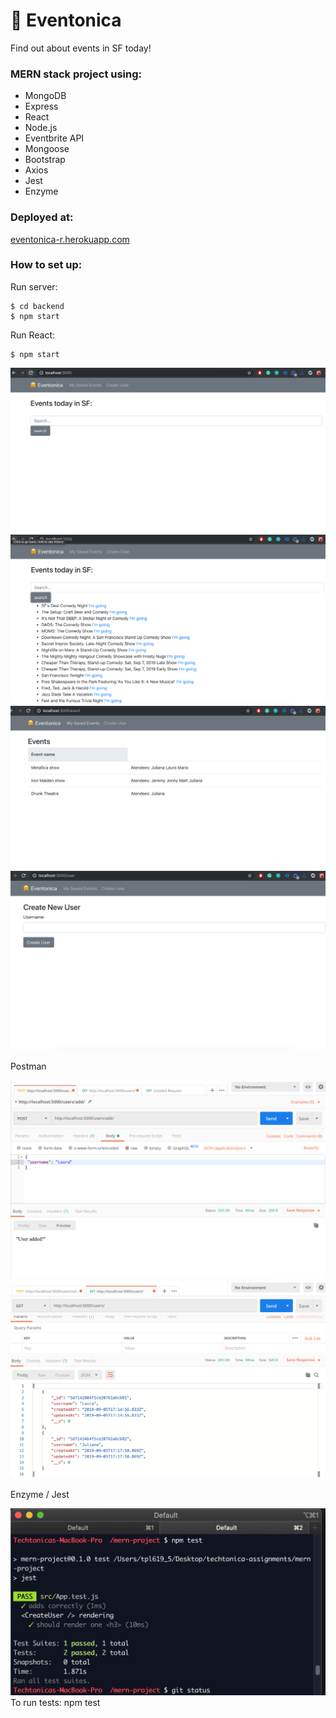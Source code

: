 # 🤗 Eventonica

Find out about events in SF today!

### MERN stack project using:
- MongoDB
- Express
- React
- Node.js
- Eventbrite API
- Mongoose
- Bootstrap
- Axios
- Jest
- Enzyme

### Deployed at:
[eventonica-r.herokuapp.com](https://eventonica-r.herokuapp.com/)

### How to set up:
Run server: 
```
$ cd backend
$ npm start
```
Run React: 
```
$ npm start
```

![index](screenshots/Index.png)
![Search](screenshots/Search_events.png)
![Saved](screenshots/Saved_events.png)
![User](screenshots/Create_new_user.png)

Postman

![add](screenshots/POSTMAN_add_user.png)
![list](screenshots/POSTMAN_list_users.png)

Enzyme / Jest

![tests](screenshots/Enzyme_Jest.png)
To run tests: npm test

